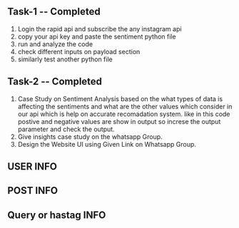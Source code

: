 ## Task-1 -- Completed

1.  Login the rapid api and subscribe the any instagram api 
2.  copy your api key and paste the sentiment python file
3.  run and analyze the code 
4.  check different inputs on payload section
5.  similarly test another python file
 
## Task-2 -- Completed

1. Case Study on Sentiment Analysis based on the what types of data is affecting the sentiments and what are the other values which consider in our api which is help on accurate recomadation system. like in this code postive and negative values are show in output so increse the output parameter and check the output.
2. Give insights case study on the whatsapp Group.
3. Design the Website UI using Given Link on Whatsapp Group.


<!-- Dataset Atributes -->
## USER INFO
<!-- {
    "username": "mrbeast",
    "full_name": "MrBeast",
    "follower_count": 49651683,
    "biography": "Go to your local Walmart...",
    "external_url": "http://feastables.com"
} -->

## POST INFO
<!-- {
  "id": "3248320768872187912_25025320",
  "media_type": 2,
  "display_url": "https://example.com/image.jpg",
  "caption": {
    "text": "Pat, pat, pat. On todays #WeeklyFluff meet @crumpet_the_puddin...",
    "hashtags": ["#WeeklyFluff"],
    "mentions": ["@crumpet_the_puddin"]
  },
  "owner": {
    "username": "instagram",
    "id": "25025320",
    "profile_pic_url": "https://example.com/profile.jpg"
  },
  "metrics": {
    "like_count": 293914,
    "comment_count": 7726,
    "view_count": 5875545
  },
  "has_audio": true,
  "image_versions": {
    "items": [
      {
        "url": "https://example.com/image1.jpg",
        "height": 1333,
        "width": 750
      }
    ]
  }
} -->

## Query or hastag INFO
<!-- [
  {
    "type": "post",
    "id": "3248320768872187912_25025320",
    "media_type": "image",
    "caption": "Pat, pat, pat. On today’s #WeeklyFluff meet @crumpet_the_puddin...",
    "hashtags": ["#WeeklyFluff", "#PetsOfInstagram"],
    "owner": {
      "username": "instagram",
      "id": "25025320"
    },
    "metrics": {
      "like_count": 293914,
      "comment_count": 7726,
      "engagement_rate": 0.25
    },
    "post_timestamp": "2024-09-21T12:34:56Z"
  },
  {
    "type": "reel",
    "id": "5678902348756678_78901234",
    "audio_name": "Cool Beats",
    "view_count": 5456789,
    "like_count": 65432,
    "comment_count": 1234,
    "hashtags": ["#CoolVibes", "#MusicLover"],
    "owner": {
      "username": "music_lover",
      "id": "78901234"
    },
    "reel_timestamp": "2024-09-20T08:30:00Z"
  },
  {
    "type": "hashtag",
    "hashtag": "#WeeklyFluff",
    "popularity_score": 95.5,
    "related_hashtags": ["#PetsOfInstagram", "#DogLover"]
  }
] -->
